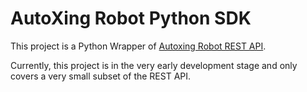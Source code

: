 # AutoXing Robot Python SDK

This project is a Python Wrapper of [Autoxing Robot REST API](https://autoxingtech.github.io/axbot_rest_book/).

Currently, this project is in the very early development stage and only covers a very small subset of the REST API.
